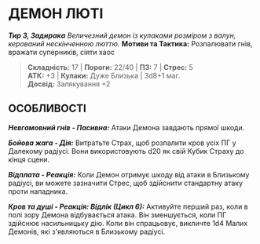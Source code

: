 ﻿# ДЕМОН ЛЮТІ

***Тир 3, Задирака*** *Величезний демон із кулаками розміром з валун, керований нескінченною люттю.* **Мотиви та Тактика:** Розпалювати гнів, вражати суперників, сіяти хаос

> **Складність:** 17 | **Пороги:** 22/40 | **ПЗ:** 7 | **Стрес:** 5  
> **АТК:** +3 | **Кулаки:** Дуже Близька | 3d8+1 маг.  
> **Досвід:** Залякування +2

## ОСОБЛИВОСТІ

***Невгамовний гнів - Пасивна:*** Атаки Демона завдають прямої шкоди.

***Бойова жага - Дія:*** Витратьте Страх, щоб розпалити кров усіх ПГ у Далекому радіусі. Вони використовують d20 як свій Кубик Страху до кінця сцени.

***Відплата - Реакція:*** Коли Демон отримує шкоду від атаки в Близькому радіусі, ви можете зазначити Стрес, щоб здійснити стандартну атаку проти нападника.

***Кров та душі - Реакція: Відлік (Цикл 6):*** Активуйте перший раз, коли в полі зору Демона відбувається атака. Він зменшується, коли ПГ здійснює насильницьку дію. Коли він спрацьовує, викличте 1d4 Малих Демонів, які з'являються в Близькому радіусі.